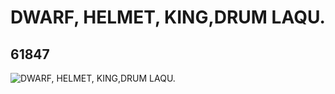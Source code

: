 # DWARF, HELMET, KING,DRUM LAQU.
## 61847
![DWARF, HELMET, KING,DRUM LAQU.](https://lc-www-live-s.legocdn.com/media/bricks/5/2/4519682.jpg)